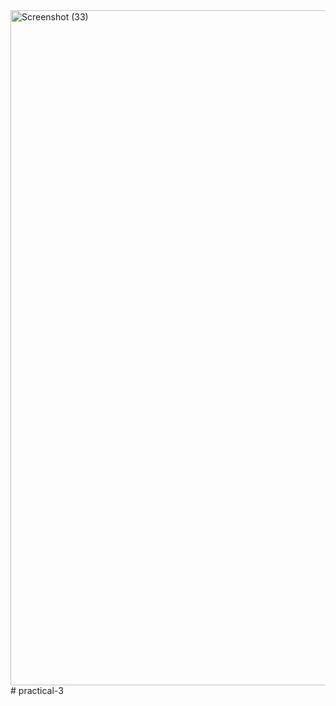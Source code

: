 <img width="1920" height="1080" alt="Screenshot (33)" src="https://github.com/user-attachments/assets/664ce987-27df-4d00-bef6-826f9815d946" />
# practical-3
